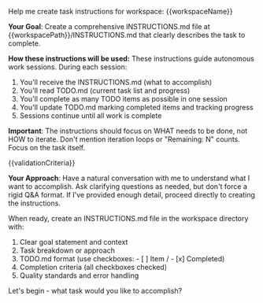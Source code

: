Help me create task instructions for workspace: {{workspaceName}}

**Your Goal**: Create a comprehensive INSTRUCTIONS.md file at {{workspacePath}}/INSTRUCTIONS.md that clearly describes the task to complete.

**How these instructions will be used:**
These instructions guide autonomous work sessions. During each session:
1. You'll receive the INSTRUCTIONS.md (what to accomplish)
2. You'll read TODO.md (current task list and progress)
3. You'll complete as many TODO items as possible in one session
4. You'll update TODO.md marking completed items and tracking progress
5. Sessions continue until all work is complete

**Important**: The instructions should focus on WHAT needs to be done, not HOW to iterate. Don't mention iteration loops or "Remaining: N" counts. Focus on the task itself.

{{validationCriteria}}

**Your Approach**:
Have a natural conversation with me to understand what I want to accomplish. Ask clarifying questions as needed, but don't force a rigid Q&A format. If I've provided enough detail, proceed directly to creating the instructions.

When ready, create an INSTRUCTIONS.md file in the workspace directory with:
1. Clear goal statement and context
2. Task breakdown or approach
3. TODO.md format (use checkboxes: - [ ] Item / - [x] Completed)
4. Completion criteria (all checkboxes checked)
5. Quality standards and error handling

Let's begin - what task would you like to accomplish?

